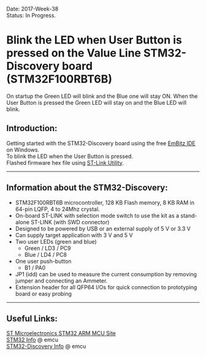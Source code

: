 Date: 2017-Week-38  
Status: In Progress.  

# Blink the LED when User Button is pressed on the Value Line STM32-Discovery board (STM32F100RBT6B)  
On startup the Green LED will blink and the Blue one will stay ON. When the User Button is pressed the Green LED will stay on and the Blue LED will blink.  
## Introduction:  
Getting started with the STM32-Discovery board using the free [EmBitz IDE](https://www.embitz.org/) on Windows.  
To blink the LED when the User Button is pressed.  
Flashed firmware hex file using [ST-Link Utility](http://www.st.com/en/development-tools/stsw-link004.html).  

---

## Information about the STM32-Discovery:  
- STM32F100RBT6B microcontroller, 128 KB Flash memory, 8 KB RAM in 64-pin LQFP, 4 to 24Mhz crystal.    
- On-board ST-LINK with selection mode switch to use the kit as a stand-alone ST-LINK (with SWD connector)  
- Designed to be powered by USB or an external supply of 5 V or 3.3 V  
- Can supply target application with 3 V and 5 V  
- Two user LEDs (green and blue)  
    + Green / LD3 / PC9  
    + Blue / LD4 / PC8  
- One user push-button  
    + B1 / PA0  
- JP1 (idd) can be used to measure the current consumption by removing jumper and connecting an Ammeter.  
- Extension header for all QFP64 I/Os for quick connection to prototyping board or easy probing  

---

## Useful Links:  
[ST Microelectronics STM32 ARM MCU Site](http://www.st.com/en/microcontrollers/stm32-32-bit-arm-cortex-mcus.html)  
[STM32 Info](http://www.emcu.it/STM32.html) @ emcu  
[STM32-Discovery Info](http://www.emcu.it/STM32Discovery/STM32ValueLineDiscovery.html) @ emcu  

